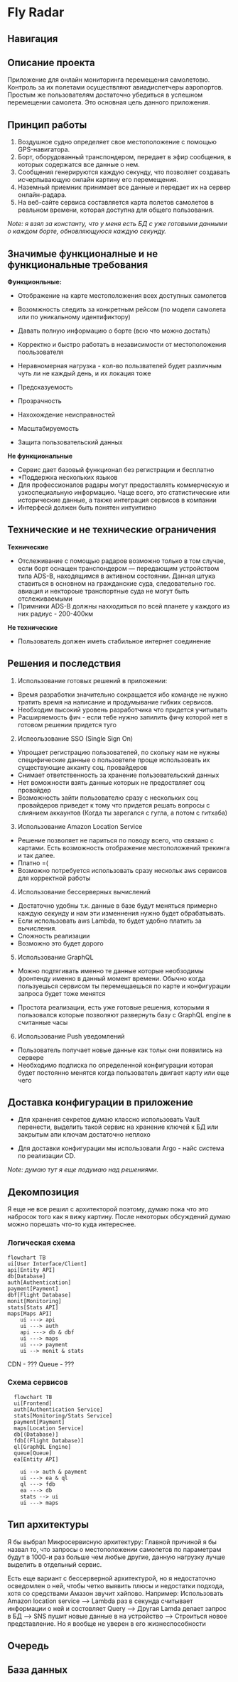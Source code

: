# Fly Radar


## Навигация


## Описание проекта

Приложение для онлайн мониторинга перемещения самолетовю. Контроль за их полетами осуществляют авиадиспетчеры аэропортов. Простым же пользователям достаточно убедиться в успешном перемещении самолета. Это основная цель данного приложения.


## Принцип работы
1) Воздушное судно определяет свое местоположение с помощью GPS-навигатора.
2) Борт, оборудованный транспондером, передает в эфир сообщения, в которых содержатся все данные о нем. 
3) Сообщения генерируются каждую секунду, что позволяет создавать исчерпывающую онлайн картину его перемещения.
4) Наземный приемник принимает все данные и передает их на сервер онлайн-радара.
5) На веб-сайте сервиса составляется карта полетов самолетов в реальном времени, которая доступна для общего пользования.

_Note: я взял за константу, что у меня есть БД с уже готовыми данными о каждом борте, обновляющуюся каждую секунду._

## Значимые функционалные и не функциональные требования

**Функционльные:**

- Отображение на карте местоположения всех доступных самолетов
- Возомжность следить за конкретным рейсом (по модели самолета или по уникальному идентификтору)
- Давать полную информацию о борте (всю что можно достать)
- Корректно и быстро работать в независимости от местоположения поользователя
- Неравномерная нагрузка - кол-во пользвателей будет различным чуть ли не каждый день, и их локация тоже

- Предсказуемость
- Прозрачность 
- Нахохождение неисправностей
- Масштабируемость
- Защита пользовательский данных



**Не функциональные**

- Сервис дает базовый функционал без регистрации и бесплатно
- *Поддержка нескольких языков
- Для профессионалов радары могут предоставлять коммерческую и узкоспециальную информацию. Чаще всего, это статистические или исторические данные, а также интеграция сервисов в компании
- Интерфесй должен быть понятен интуитивно

## Технические и не технические ограничения

**Технические**

- Отслеживание с помощью радаров возможно только в том случае, если борт оснащен транспондером — передающим устройством типа ADS-B, находящимся в активном состоянии. Данная штука ставиться в основном на гражданские суда, следовательно гос. авиация и нектороые транспортные суда не могут быть отслеживаемыми
- Примники ADS-B должны нахходиться по всей планете у каждого из них радиус - 200-400км


**Не технические**

- Пользователь должен иметь стабильное интернет соединение

## Решения и последствия

1) Использование готовых решений в приложении:
 - Время разработки значительно сокращается ибо команде не нужно тратить время на написание и продумывание гибких сервисов.
 - Необходим высокий уровень разработчика что придется учитывать
 - Расширяемость фич - если тебе нужно запилить фичу которой нет в готовом решении придется туго

2) Испеользование SSO (Single Sign On)
- Упрощает регистрацию пользователей, по скольку нам не нужны специфические данные о пользовтеле проще использовать их существующие акканту соц. провайдеров
- Снимает ответственность за хранение пользовательский данных
- Нет воможности взять данные которых не предоствляет соц провайдер
- Возможность зайти пользователю сразу с нескольких соц провайдеров приведет к тому что придется решать вопросы с слиянием аккаунтов (Когда ты зарегался с гугла, а потом с гитхаба)

3) Использование Amazon Location Service
- Решение позволяет не париться по поводу всего, что связано с картами. Есть возможность отображение местоположений трекинга и так далее.
- Платно =(
- Возможно потребуется использовать сразу нескольк aws сервисов для корректной работы

4) Использование бессерверных вычислений
- Достаточно удобны т.к. данные в базе будут меняться примерно каждую секунду и нам эти изменнения нужно будет обрабатывать.
- Если использовать aws Lambda, то будет удобно платить за вычисления.
- Сложность реализации
- Возможно это будет дорого

5) Использование GraphQL
- Можно подтягивать именно те данные которые необзодимы фронтенду именно в данный момент времени. Обычно когда пользуешься сервисом ты перемещаешься по карте и конфигурации запроса будет тоже менятся

- Простота реализации, есть уже готовые решения, которыми я пользовался которые позволяют развернуть базу с GraphQL engine в считанные часы

6) Использование Push уведомлений
- Пользователь получает новые данные как тольк они появились на сервере
- Необходимо подписка по определенной конфигурации которая будет постоянно менятся когда пользователь двигает карту или еще чего

## Доставка конфигурации в приложение

- Для хранения секретов думаю классно использовать Vault перенести, выделить такой сервис на хранение ключей к БД или закрытым апи ключам достаточно неплохо

- Для доставки конфигурации мы использовали Argo - найс система по реализации CD. 

_Note: думаю тут я еще подумаю над решениями._

## Декомпозиция

Я еще не все решил с архитекторой поэтому, думаю пока что это набросок того как я вижу картину. После некоторых обсуждений думаю можно порешать что-то куда интереснее.

### Логическая схема

```mermaid
flowchart TB
ui[User Interface/Client]
api[Entity API]
db[Database]
auth[Authentication]
payment[Payment]
dbf[Flight Database]
monit[Monitoring]
stats[Stats API]
maps[Maps API]
    ui ---> api
    ui ---> auth
    api ---> db & dbf
    ui ---> maps
    ui ---> payment
    ui --> monit & stats
```

CDN - ??? 
Queue - ???


### Схема сервисов

```mermaid
  flowchart TB
  ui[Frontend]
  auth[Authentication Service]
  stats[Monitoring/Stats Service]
  payment[Payment]
  maps[Location Service]
  db[(Database)]
  fdb[(Flight Database)]
  ql[GraphQL Engine]
  queue[Queue]
  ea[Entity API]

    ui --> auth & payment
    ui ---> ea & ql
    ql ---> fdb
    ea ---> db
    stats --> ui
    ui ---> maps

```


## Тип архитектуры

Я бы выбрал Микросервисную архитектуру:
Главной причиной я бы назвал то, что запросы о местоположении самолетов по параметрам будут в 1000-и раз больше чем любые другие, данную нагрузку лучше выделить в отдельный сервис.

Есть еще вариант с бессерверной архитектурой, но я недостаточно осведомлен о ней, чтобы четко выявить плюсы и недостатки подхода, хотя со средствами Амазон звучит хайпово.
Например: Использовать Amazon location service --> Lambda раз в секунда считывает информации о ней и состовляет Query --> Другая Lamda делает запрос в БД --> SNS пушит новые данные в на устройство --> Строиться новое представление.
Но я вообще не уверен в его жизнеспособности 

## Очередь

## База данных
